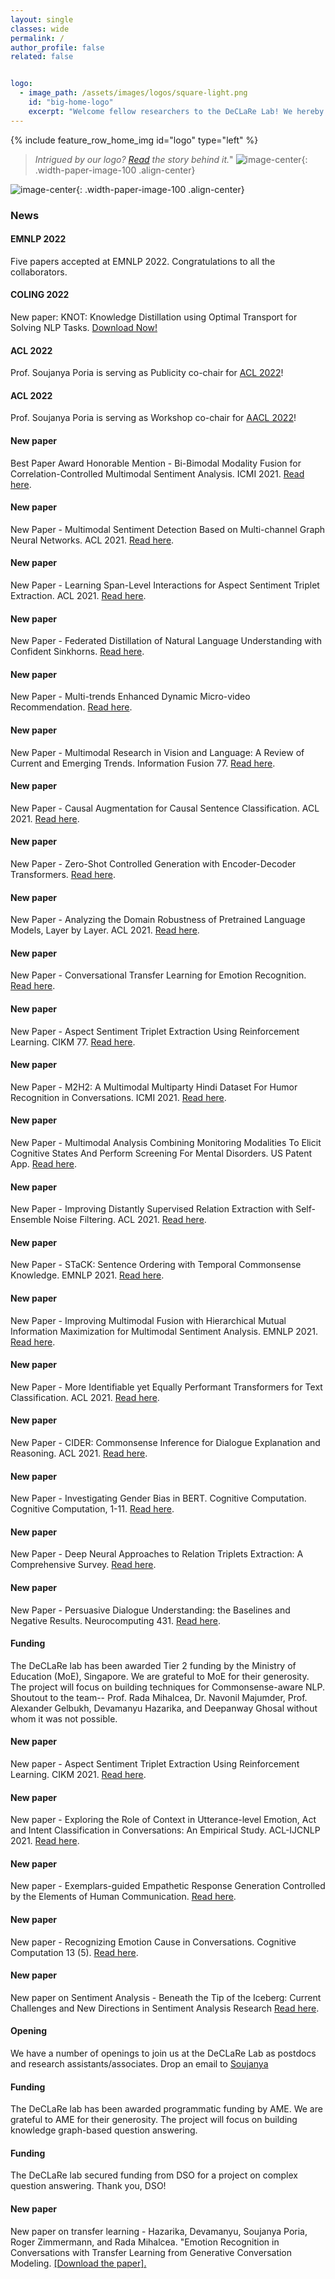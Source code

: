 ```yaml
---
layout: single
classes: wide
permalink: /
author_profile: false
related: false


logo:
  - image_path: /assets/images/logos/square-light.png
    id: "big-home-logo"
    excerpt: "Welcome fellow researchers to the DeCLaRe Lab! We hereby **DeCLaRe** our quest to breathe _cognitive_ and _language_ skills of human-like depth into machines by solving challenging NLP problems, such as, dialogue comprehension and generation, commonsense reasoning, multimodal understanding, and more. Addressing such open research problems requires powerful, scalable, and data-hungry algorithms. As such, we develop cutting-edge neural models, based on sound linguistic concepts. To know more about our work, please browse our catalog of [publications](/publications/)."
---
```


{% include feature_row_home_img id="logo" type="left" %}

> *Intrigued by our logo? [Read](/assets/images/logo-explanation.pdf) the story behind it.*"
  ![image-center](/assets/images/resources/logo-explanation.png){: .width-paper-image-100 .align-center}

![image-center](/assets/images/resources/lab.jpg){: .width-paper-image-100 .align-center}

### News

<div class="notice--success">
  <h4>EMNLP 2022</h4>
  <p> Five papers accepted at EMNLP 2022. Congratulations to all the collaborators.
  </p>
</div>

<div class="notice--warning">
  <h4>COLING 2022</h4>
  <p>New paper: KNOT: Knowledge Distillation using Optimal Transport for Solving NLP Tasks. <a href="{{ site.url }}{{ site.baseurl }}/assets/pdfs/KNOT.pdf" target="_blank">Download Now!</a>
  </p>
</div>

<div class="notice--warning">
  <h4>ACL 2022</h4>
  <p>Prof. Soujanya Poria is serving as Publicity co-chair for <a href="https://www.2022.aclweb.org/" target="_blank">ACL 2022</a>!
  </p>
</div>

<div class="notice--warning">
  <h4>ACL 2022</h4>
  <p>Prof. Soujanya Poria is serving as Workshop co-chair for <a href="https://www.2022.aclweb.org/" target="_blank">AACL 2022</a>!
  </p>
</div>

<div class="notice--success">
  <h4>New paper</h4>
  <p>
    Best Paper Award Honorable Mention - Bi-Bimodal Modality Fusion for Correlation-Controlled Multimodal Sentiment Analysis. ICMI 2021. <a href="{{ site.url }}{{ site.baseurl }}/assets/pdfs/Bi-Bimodal_Analysis.pdf">Read here</a>.
  </p>
</div>

<div class="notice--success">
  <h4>New paper</h4>
  <p>
    New Paper - Multimodal Sentiment Detection Based on Multi-channel Graph Neural Networks. ACL 2021. <a href="{{ site.url }}{{ site.baseurl }}/assets/pdfs/Multimodal Sentiment Detection Based on Multi-channel.pdf">Read here</a>.
  </p>
</div>

<div class="notice--success">
  <h4>New paper</h4>
  <p>
    New Paper - Learning Span-Level Interactions for Aspect Sentiment Triplet Extraction. ACL 2021. <a href="{{ site.url }}{{ site.baseurl }}/assets/pdfs/Learning Span-Level Interactions for Aspect Sentiment Triplet Extraction.pdf">Read here</a>.
  </p>
</div>

<div class="notice--success">
  <h4>New paper</h4>
  <p>
    New Paper - Federated Distillation of Natural Language Understanding with Confident Sinkhorns. <a href="{{ site.url }}{{ site.baseurl }}/assets/pdfs/FEDERATED DISTILLATION OF NATURAL LANGUAGE.pdf">Read here</a>.
  </p>
</div>

<div class="notice--success">
  <h4>New paper</h4>
  <p>
    New Paper - Multi-trends Enhanced Dynamic Micro-video Recommendation. <a href="{{ site.url }}{{ site.baseurl }}/assets/pdfs/Multi-trends Enhanced Dynamic Micro-video Recommendation.pdf">Read here</a>.
  </p>
</div>

<div class="notice--success">
  <h4>New paper</h4>
  <p>
    New Paper - Multimodal Research in Vision and Language: A Review of Current and Emerging Trends. Information Fusion 77. <a href="{{ site.url }}{{ site.baseurl }}/assets/pdfs/Multimodal Research in Vision and Language.pdf">Read here</a>.
  </p>
</div>

<div class="notice--success">
  <h4>New paper</h4>
  <p>
    New Paper - Causal Augmentation for Causal Sentence Classification. ACL 2021. <a href="{{ site.url }}{{ site.baseurl }}/assets/pdfs/Causal Augmentation for Causal Sentence Classification.pdf">Read here</a>.
  </p>
</div>

<div class="notice--success">
  <h4>New paper</h4>
  <p>
    New Paper - Zero-Shot Controlled Generation with Encoder-Decoder Transformers. <a href="{{ site.url }}{{ site.baseurl }}/assets/pdfs/Zero-Shot Controlled Generation with Encoder-Decoder Transformers.pdf">Read here</a>.
  </p>
</div>

<div class="notice--success">
  <h4>New paper</h4>
  <p>
    New Paper - Analyzing the Domain Robustness of Pretrained Language Models, Layer by Layer. ACL 2021. <a href="{{ site.url }}{{ site.baseurl }}/assets/pdfs/Analyzing the Domain Robustness of Pretrained Language Models.pdf">Read here</a>.
  </p>
</div>

<div class="notice--success"> 
  <h4>New paper</h4>
  <p>
    New Paper - Conversational Transfer Learning for Emotion Recognition. <a href="{{ site.url }}{{ site.baseurl }}/assets/pdfs/Conversational Transfer Learning for Emotion.pdf">Read here</a>.
  </p>
</div>


<div class="notice--success">
  <h4>New paper</h4>
  <p>
    New Paper - Aspect Sentiment Triplet Extraction Using Reinforcement Learning. CIKM 77. <a href="{{ site.url }}{{ site.baseurl }}/assets/pdfs/Aspect Sentiment Triplet Extraction Using.pdf">Read here</a>.
  </p>
</div>

<div class="notice--success">
  <h4>New paper</h4>
  <p>
    New Paper - M2H2: A Multimodal Multiparty Hindi Dataset For Humor Recognition in Conversations. ICMI 2021. <a href="{{ site.url }}{{ site.baseurl }}/assets/pdfs/M2H2.pdf">Read here</a>.
  </p>
</div>

<div class="notice--success">
  <h4>New paper</h4>
  <p>
    New Paper - Multimodal Analysis Combining Monitoring Modalities To Elicit Cognitive States And Perform Screening For Mental Disorders. US Patent App. <a href="{{ site.url }}{{ site.baseurl }}/assets/pdfs/MULTIMODAL ANALYSIS COMBINING MONITORING MODALITIES.pdf">Read here</a>.
  </p>
</div>

<div class="notice--success">
  <h4>New paper</h4>
  <p>
    New Paper - Improving Distantly Supervised Relation Extraction with Self-Ensemble Noise Filtering. ACL 2021. <a href="{{ site.url }}{{ site.baseurl }}/assets/pdfs/Improving Distantly Supervised Relation Extraction.pdf">Read here</a>.
  </p>
</div>

<div class="notice--success">
  <h4>New paper</h4>
  <p>
    New Paper - STaCK: Sentence Ordering with Temporal Commonsense Knowledge. EMNLP 2021. <a href="{{ site.url }}{{ site.baseurl }}/assets/pdfs/STaCK.pdf">Read here</a>.
  </p>
</div>

<div class="notice--success">
  <h4>New paper</h4>
  <p>
    New Paper - Improving Multimodal Fusion with Hierarchical Mutual Information Maximization for Multimodal Sentiment Analysis. EMNLP 2021. <a href="{{ site.url }}{{ site.baseurl }}/assets/pdfs/Improving_Multimodal_Fusion.pdf">Read here</a>.
  </p>
</div>

<div class="notice--success">
  <h4>New paper</h4>
  <p>
    New Paper - More Identifiable yet Equally Performant Transformers for Text Classification. ACL 2021. <a href="{{ site.url }}{{ site.baseurl }}/assets/pdfs/Equally Performant Transformers.pdf">Read here</a>.
  </p>
</div>

<div class="notice--success">
  <h4>New paper</h4>
  <p>
    New Paper - CIDER: Commonsense Inference for Dialogue Explanation and Reasoning. ACL 2021. <a href="{{ site.url }}{{ site.baseurl }}/assets/pdfs/Investigating Gender Bias in BERT.pdf">Read here</a>.
  </p>
</div>

<div class="notice--success">
  <h4>New paper</h4>
  <p>
    New Paper - Investigating Gender Bias in BERT. Cognitive Computation. Cognitive Computation, 1-11. <a href="{{ site.url }}{{ site.baseurl }}/assets/pdfs/Investigating Gender Bias in BERT.pdf">Read here</a>.
  </p>
</div>

<div class="notice--success">
  <h4>New paper</h4>
  <p>
    New Paper - Deep Neural Approaches to Relation Triplets Extraction: A Comprehensive Survey. <a href="{{ site.url }}{{ site.baseurl }}/assets/pdfs/Deep Neural Approaches to Relation Triplets Extraction.pdf">Read here</a>.
  </p>
</div>

<div class="notice--success">
  <h4>New paper</h4>
  <p>
    New Paper - Persuasive Dialogue Understanding: the Baselines and Negative Results. Neurocomputing 431. <a href="{{ site.url }}{{ site.baseurl }}/assets/pdfs/Persuasive Dialogue Understanding the Baselines and Negative Results.pdf">Read here</a>.
  </p>
</div>

<div class="notice--warning">
  <h4>Funding</h4>
  <p>The DeCLaRe lab has been awarded Tier 2 funding by the Ministry of Education (MoE), Singapore. We are grateful to MoE for their generosity. The project will focus on building techniques for Commonsense-aware NLP. Shoutout to the team-- Prof. Rada Mihalcea, Dr. Navonil Majumder, Prof. Alexander Gelbukh, Devamanyu Hazarika, and Deepanway Ghosal without whom it was not possible.
  </p>
</div>

<div class="notice--warning">
  <h4>New paper</h4>
  <p>
    New paper - Aspect Sentiment Triplet Extraction Using Reinforcement Learning. CIKM 2021. <a href="{{ site.url }}{{ site.baseurl }}/assets/pdfs/ASTE_RL_CIKM_2021_FINAL.pdf">Read here</a>.
  </p>
</div>

<div class="notice--success">
  <h4>New paper</h4>
  <p>
    New paper - Exploring the Role of Context in Utterance-level Emotion, Act and Intent Classification in Conversations: An Empirical Study. ACL-IJCNLP 2021. <a href="{{ site.url }}{{ site.baseurl }}/assets/pdfs/dialogue-understanding-acl2021-findings.pdf">Read here</a>.
  </p>
</div>

<div class="notice--success">
  <h4>New paper</h4>
  <p>
    New paper - Exemplars-guided Empathetic Response Generation Controlled by the Elements of Human Communication. <a href="{{ site.url }}{{ site.baseurl }}/assets/pdfs/Exemplars-guided Empathetic Response.pdf">Read here</a>.
  </p>
</div>

<div class="notice--success">
  <h4>New paper</h4>
  <p>
    New paper - Recognizing Emotion Cause in Conversations. Cognitive Computation 13 (5). <a href="https://arxiv.org/pdf/2012.11820.pdf">Read here</a>.
  </p>
</div>

<div class="notice--success">
  <h4>New paper</h4>
  <p>
    New paper on Sentiment Analysis - Beneath the Tip of the Iceberg: Current Challenges and New Directions in Sentiment Analysis Research <a href="{{ site.url }}{{ site.baseurl }}/assets/pdfs/Sentiment_Analysis_New_Directions.pdf">Read here</a>.
  </p>
</div>
<div class="notice--info">
  <h4>Opening</h4>
  <p>We have a number of openings to join us at the DeCLaRe Lab as postdocs and research assistants/associates. Drop an email to <a href="mailto:sporia@sutd.edu.sg">Soujanya</a></p>
</div>

<div class="notice--warning">
  <h4>Funding</h4>
  <p>The DeCLaRe lab has been awarded programmatic funding by AME. We are grateful to AME for their generosity. The project will focus on building knowledge graph-based question answering.
  </p>
</div>
<div class="notice--warning">
  <h4>Funding</h4>
  <p>
  	The DeCLaRe lab secured funding from DSO for a project on complex question answering. Thank you, DSO!
  </p>
  </div>
<div class="notice--success">
  <h4>New paper</h4>
  <p>
  	New paper on transfer learning - Hazarika, Devamanyu, Soujanya Poria, Roger Zimmermann, and Rada Mihalcea. "Emotion Recognition in Conversations with Transfer Learning from Generative Conversation Modeling. <a href="https://arxiv.org/pdf/1910.04980">[Download the paper].</a>
  </p>
</div>
